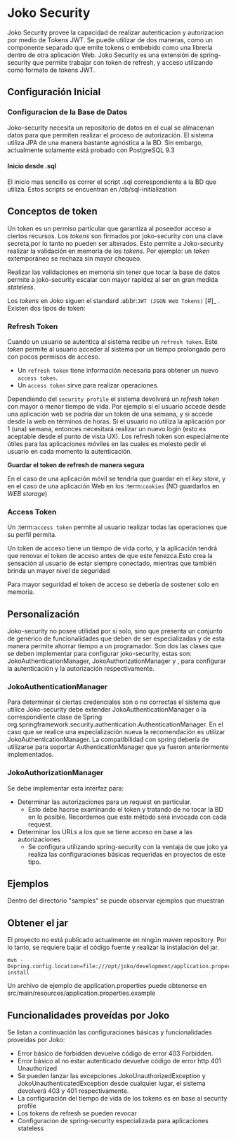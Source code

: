 # Joko Security
Joko Security provee la capacidad de realizar autenticacion y autorizacion por medio de Tokens JWT.
Se puede utilizar de dos maneras, como un componente separado que emite tokens o embebido como una librería dentro de otra aplicación Web.
Joko Security es una extensión de spring-security que permite trabajar con token de refresh, y acceso utilizando como formato de tokens JWT.

## Configuración Inicial

### Configuracion de la Base de Datos
Joko-security necesita un repositorio de datos en el cual se almacenan datos para que permiten realizar el proceso de autorización. 
El sistema utiliza JPA de una manera bastante agnóstica a la BD. Sin embargo, actualmente solamente está probado con PostgreSQL 9.3

#### Inicio desde .sql
El inicio mas sencillo es correr el script .sql correspondiente a la BD que utiliza. Estos scripts se encuentran en /db/sql-initialization
 
## Conceptos de token
Un token es un permiso particular que garantiza al poseedor acceso a ciertos recursos. Los *tokens* son firmados por joko-security con una clave secreta,por lo tanto no pueden ser alterados. Esto permite a Joko-security realizar la validación en memoria de los *tokens*. Por ejemplo: un *token* extemporáneo se rechaza sin mayor chequeo. 

Realizar las validaciones en memoria sin tener que tocar la base de datos permite a joko-security escalar con mayor rapidez al ser en gran medida *stateless*. 

Los *tokens* en Joko siguen el standard :abbr:`JWT (JSON Web Tokens)` [#]_ . Existen dos tipos de token:

### Refresh Token 
Cuando un usuario se autentica al sistema recibe un `refresh token`. Este *token* permite al usuario acceder al sistema por un tiempo prolongado pero con pocos permisos de acceso. 
* Un `refresh token` tiene información necesaria para obtener un nuevo `access token`. 
* Un `access token` sirve para realizar operaciones.
 
Dependiendo del `security profile`  el sistema devolverá un *refresh token* con mayor o menor tiempo de vida. Por ejemplo si el usuario accede desde una aplicación web se podría dar un token de una semana, y si accede desde la web en términos de horas. Si el usuario no utiliza la aplicación por 1 (una) semana, entonces necesitará realizar un nuevo login (esto es aceptable desde el punto de vista UX). Los refresh token son especialmente útiles para las aplicaciones móviles en las cuales es molesto pedir el usuario en cada momento la autenticación.

**Guardar el token de refresh de manera segura**

En el caso de una aplicación móvil se tendría que guardar en el *key store*, y en el caso de una aplicación Web en los :term:`cookies` (NO guardarlos en *WEB storage*)

### Access Token
Un :term:`access token` permite al usuario realizar todas las operaciones que su perfil permita.

Un token de acceso tiene un tiempo de vida corto, y la aplicación tendrá que renovar el token de acceso antes de que este fenezca.Esto crea la sensación al usuario de estar siempre conectado, mientras que también brinda un mayor nivel de seguridad

Para mayor seguridad el token de acceso se debería de sostener solo en memoria.
     
## Personalización
Joko-security no posee utilidad por si solo, sino que presenta un conjunto de genérico de funcionalidades que deben de ser especializadas y de esta manera permite ahorrar tiempo a un programador. 
Son dos las clases que se deben implementar para configurar joko-security, estas son: JokoAuthenticationManager, JokoAuthorizationManager y , para configurar la autenticación y la autorización respectivamente.

### JokoAuthenticationManager
Para determinar si ciertas credenciales son o no correctas el sistema que utilice Joko-security debe extender JokoAuthenticationManager o la correspondiente clase de Spring org.springframework.security.authentication.AuthenticationManager.
En el caso que se realice una especialización nueva la recomendación es utilizar JokoAuthenticationManager. La compatibilidad con spring debería de utilizarse para soportar AuthenticationManager que ya fueron anteriormente implementados.

### JokoAuthorizationManager
Se debe implementar esta interfaz para:
- Determinar las autorizaciones para un request en particular.
	- Esto debe hacrse examinando el token y tratando de no tocar la BD en lo posible. Recordemos que este método será invocada con cada request.
- Determinar los URLs a los que se tiene acceso en base a las autorizaciones
	- Se configura utilizando spring-security con la ventaja de que joko ya realiza las configuraciones básicas requeridas en proyectos de este tipo.
 
## Ejemplos
Dentro del directorio "samples" se puede observar ejemplos que muestran

## Obtener el jar
El proyecto no está publicado actualmente en ningún maven repository. Por lo tanto, se requiere bajar el código fuente y realizar la instalación del jar.

	mvn -Dspring.config.location=file:///opt/joko/development/application.properties install

Un archivo de ejemplo de application.properties puede obtenerse en src/main/resources/application.properties.example	
## Funcionalidades proveídas por Joko
Se listan a continuación las configuraciones básicas y funcionalidades proveídas por Joko:

- Error básico de forbidden devuelve código de error 403 Forbidden.
- Error básico al no estar autenticado devuelve código de error http 401 Unauthorized
- Se pueden lanzar las excepciones JokoUnauthorizedException y JokoUnauthenticatedException desde cualquier lugar, el sistema devolverá 403 y 401 respectivamente.
- La configuración del tiempo de vida de los tokens es en base al security profile
- Los tokens de refresh se pueden revocar
- Configuracion de spring-security especializada para aplicaciones stateless 
